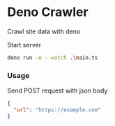 # Deno Crawler

Crawl site data with deno

Start server
```sh
deno run -A --watch .\main.ts
```

### Usage
Send POST request with json body
```json
{
  "url": "https://example.com"
}
```